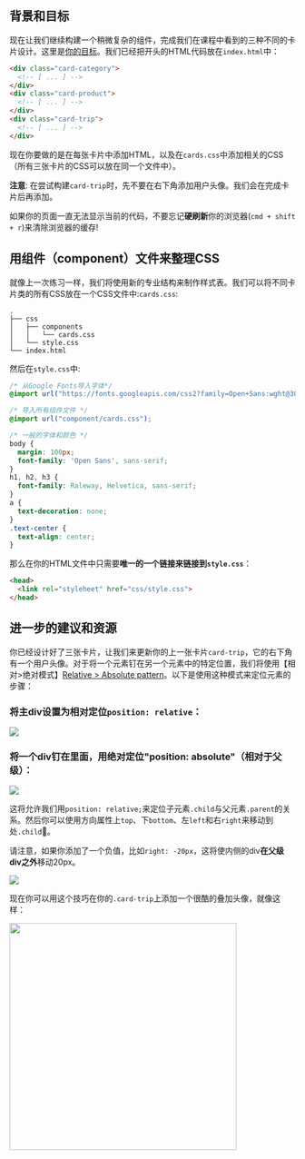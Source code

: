 ## 背景和目标

现在让我们继续构建一个稍微复杂的组件，完成我们在课程中看到的三种不同的卡片设计。这里是[你的目标](http://lewagon.github.io/html-css-challenges/14-card-sprint/)。我们已经把开头的HTML代码放在`index.html`中：

```html
<div class="card-category">
  <!-- [ ... ] -->
</div>
<div class="card-product">
  <!-- [ ... ] -->
</div>
<div class="card-trip">
  <!-- [ ... ] -->
</div>
```

现在你要做的是在每张卡片中添加HTML，以及在`cards.css`中添加相关的CSS（所有三张卡片的CSS可以放在同一个文件中）。

**注意**: 在尝试构建`card-trip`时，先不要在右下角添加用户头像。我们会在完成卡片后再添加。

如果你的页面一直无法显示当前的代码，不要忘记**硬刷新**你的浏览器(`cmd + shift + r`)来清除浏览器的缓存!

## 用组件（component）文件来整理CSS

就像上一次练习一样，我们将使用新的专业结构来制作样式表。我们可以将不同卡片类的所有CSS放在一个CSS文件中:`cards.css`:

```
.
├── css
│   ├── components
│   │   └── cards.css
│   └── style.css
└── index.html
```

然后在`style.css`中:

```css
/* 从Google Fonts导入字体*/
@import url("https://fonts.googleapis.com/css2?family=Open+Sans:wght@300;400;700&family=Raleway:wght@300;400;500;700");

/* 导入所有组件文件 */
@import url("component/cards.css");

/* 一般的字体和颜色 */
body {
  margin: 100px;
  font-family: 'Open Sans', sans-serif;
}
h1, h2, h3 {
  font-family: Raleway, Helvetica, sans-serif;
}
a {
  text-decoration: none;
}
.text-center {
  text-align: center;
}

```

那么在你的HTML文件中只需要**唯一的一个链接来链接到`style.css`**：

```html
<head>
  <link rel="styleheet" href="css/style.css">
</head>
```

## 进一步的建议和资源

你已经设计好了三张卡片，让我们来更新你的上一张卡片`card-trip`，它的右下角有一个用户头像。对于将一个元素钉在另一个元素中的特定位置，我们将使用【相对>绝对模式】[Relative > Absolute pattern](https://css-tricks.com/absolute-relative-fixed-positioining-how-do-they-differ/)。以下是使用这种模式来定位元素的步骤：

### 将主div设置为相对定位`position: relative`：

![](https://raw.githubusercontent.com/lewagon/fullstack-images/master/frontend/position-relative.png)


### 将一个div钉在里面，用绝对定位"position: absolute"（相对于父级）：

![](https://raw.githubusercontent.com/lewagon/fullstack-images/master/frontend/position-top.png)

这将允许我们用`position: relative;`来定位子元素`.child`与父元素`.parent`的关系。然后你可以使用方向属性上`top`、下`bottom`、左`left`和右`right`来移动到处`.child`📐。

请注意，如果你添加了一个负值，比如`right: -20px`，这将使内侧的div**在父级div之外**移动20px。

![](https://raw.githubusercontent.com/lewagon/fullstack-images/master/frontend/position-bottom.png)

现在你可以用这个技巧在你的`.card-trip`上添加一个很酷的叠加头像，就像这样：

<div class="text-center">
  <img src="https://raw.githubusercontent.com/lewagon/fullstack-images/master/frontend/card-position.png" alt="" width="400">
</div>
